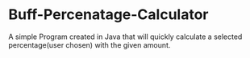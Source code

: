 # Buff-Percenatage-Calculator
A simple Program created in Java that will quickly calculate a selected percentage(user chosen) with the given amount.
